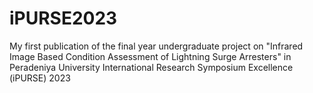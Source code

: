 # iPURSE2023
My first publication of the final year undergraduate project on "Infrared Image Based Condition Assessment of Lightning Surge Arresters" in Peradeniya University International Research Symposium Excellence (iPURSE) 2023
